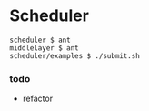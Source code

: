 # Scheduler

```shell
scheduler $ ant
middlelayer $ ant
scheduler/examples $ ./submit.sh
```

### todo
- refactor
